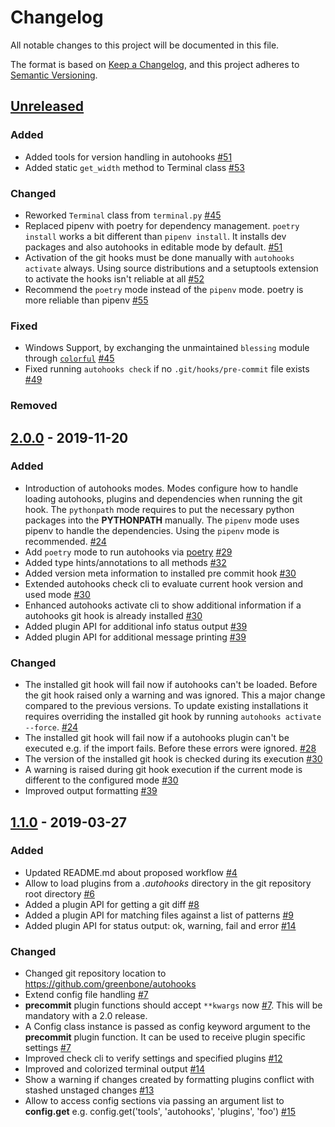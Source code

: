 # Changelog

All notable changes to this project will be documented in this file.

The format is based on [Keep a Changelog](https://keepachangelog.com/en/1.0.0/),
and this project adheres to [Semantic Versioning](https://semver.org/spec/v2.0.0.html).

## [Unreleased]

### Added

* Added tools for version handling in autohooks [#51](https://github.com/greenbone/autohooks/pull/51)
* Added static `get_width` method to Terminal class [#53](https://github.com/greenbone/autohooks/pull/53)

### Changed

* Reworked `Terminal` class from `terminal.py` [#45](https://github.com/greenbone/autohooks/pull/45)
* Replaced pipenv with poetry for dependency management. `poetry install` works a
  bit different than `pipenv install`. It installs dev packages and also autohooks
  in editable mode by default. [#51](https://github.com/greenbone/autohooks/pull/51)
* Activation of the git hooks must be done manually with `autohooks activate`
  always. Using source distributions and a setuptools extension to activate the
  hooks isn't reliable at all [#52](https://github.com/greenbone/autohooks/pull/52)
* Recommend the `poetry` mode instead of the `pipenv` mode. poetry is more
  reliable than pipenv [#55](https://github.com/greenbone/autohooks/pull/55)

### Fixed

* Windows Support, by exchanging the unmaintained `blessing` module through
  [`colorful`](https://github.com/timofurrer/colorful)
  [#45](https://github.com/greenbone/autohooks/pull/45)
* Fixed running `autohooks check` if no `.git/hooks/pre-commit` file exists
  [#49](https://github.com/greenbone/autohooks/pull/49)

### Removed

[Unreleased]: https://github.com/greenbone/autohooks/compare/v2.0.0...master

## [2.0.0] - 2019-11-20

### Added

* Introduction of autohooks modes. Modes configure how to handle loading
  autohooks, plugins and dependencies when running the git hook. The
  `pythonpath` mode requires to put the necessary python packages into the
  **PYTHONPATH** manually. The `pipenv` mode uses pipenv to handle the
  dependencies. Using the `pipenv` mode is recommended.
  [#24](https://github.com/greenbone/autohooks/pull/24)
* Add `poetry` mode to run autohooks via [poetry](https://poetry.eustace.io/)
  [#29](https://github.com/greenbone/autohooks/pull/29)
* Added type hints/annotations to all methods [#32](https://github.com/greenbone/autohooks/pull/32)
* Added version meta information to installed pre commit hook
  [#30](https://github.com/greenbone/autohooks/pull/30)
* Extended autohooks check cli to evaluate current hook version and used mode
  [#30](https://github.com/greenbone/autohooks/pull/30)
* Enhanced autohooks activate cli to show additional information if a autohooks
  git hook is already installed
  [#30](https://github.com/greenbone/autohooks/pull/30)
* Added plugin API for additional info status output
  [#39](https://github.com/greenbone/autohooks/pull/39)
* Added plugin API for additional message printing
  [#39](https://github.com/greenbone/autohooks/pull/39)

### Changed

* The installed git hook will fail now if autohooks can't be loaded. Before the
  git hook raised only a warning and was ignored. This a major change compared
  to the previous versions. To update existing installations it requires
  overriding the installed git hook by running `autohooks activate --force`.
  [#24](https://github.com/greenbone/autohooks/pull/24)
* The installed git hook will fail now if a autohooks plugin can't be executed
  e.g. if the import fails. Before these errors were ignored.
  [#28](https://github.com/greenbone/autohooks/pull/28)
* The version of the installed git hook is checked during its execution
  [#30](https://github.com/greenbone/autohooks/pull/30)
* A warning is raised during git hook execution if the current mode is different
  to the configured mode [#30](https://github.com/greenbone/autohooks/pull/30)
* Improved output formatting [#39](https://github.com/greenbone/autohooks/pull/39)

[2.0.0]: https://github.com/greenbone/autohooks/compare/v1.1.0...v2.0.0

## [1.1.0] - 2019-03-27

### Added

* Updated README.md about proposed workflow
  [#4](https://github.com/greenbone/autohooks/pull/4)
* Allow to load plugins from a *.autohooks* directory in the git repository root
  directory [#6](https://github.com/greenbone/autohooks/pull/6)
* Added a plugin API for getting a git diff
  [#8](https://github.com/greenbone/autohooks/pull/8)
* Added a plugin API for matching files against a list of patterns
  [#9](https://github.com/greenbone/autohooks/pull/9)
* Added plugin API for status output: ok, warning, fail and error
  [#14](https://github.com/greenbone/autohooks/pull/14)

### Changed

* Changed git repository location to https://github.com/greenbone/autohooks
* Extend config file handling [#7](https://github.com/greenbone/autohooks/pull/7)
* **precommit** plugin functions should accept `**kwargs` now
  [#7](https://github.com/greenbone/autohooks/pull/7). This will be mandatory
  with a 2.0 release.
* A Config class instance is passed as config keyword argument to the
  **precommit** plugin function. It can be used to receive plugin specific
  settings [#7](https://github.com/greenbone/autohooks/pull/7)
* Improved check cli to verify settings and specified plugins
  [#12](https://github.com/greenbone/autohooks/pull/12)
* Improved and colorized terminal output [#14](https://github.com/greenbone/autohooks/pull/14)
* Show a warning if changes created by formatting plugins conflict with stashed
  unstaged changes [#13](https://github.com/greenbone/autohooks/pull/13)
* Allow to access config sections via passing an argument list to **config.get**
  e.g. config.get('tools', 'autohooks', 'plugins', 'foo')
  [#15](https://github.com/greenbone/autohooks/pull/15)


[1.1.0]: https://github.com/greenbone/autohooks/compare/v1.0.0...v1.1.0
